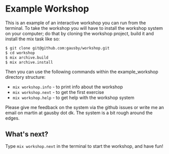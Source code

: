 Example Workshop
================
This is an example of an interactive workshop you can run from the terminal. To take the workshop you will have to install the workshop system on your computer; do that by cloning the workshop project, build it and install the mix task like so:

```bash
$ git clone git@github.com:gausby/workshop.git
$ cd workshop
$ mix archive.build
$ mix archive.install
```

Then you can use the following commands within the example_workshop directory structure:

* `mix workshop.info` - to print info about the workshop
* `mix workshop.next` - to get the first exercise
* `mix workshop.help` - to get help with the workshop system

Please give me feedback on the system via the github issues or write me an email on martin at gausby dot dk. The system is a bit rough around the edges.

What's next?
------------
Type `mix workshop.next` in the terminal to start the workshop, and have fun!
